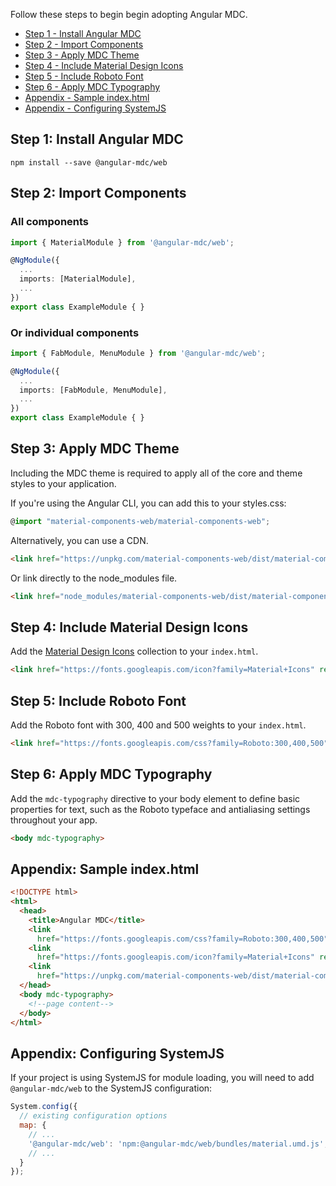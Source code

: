 Follow these steps to begin begin adopting Angular MDC.

 - [Step 1 - Install Angular MDC](#step1)
 - [Step 2 - Import Components](#step2)
 - [Step 3 - Apply MDC Theme](#step3)
 - [Step 4 - Include Material Design Icons](#step4)
 - [Step 5 - Include Roboto Font](#step5)
 - [Step 6 - Apply MDC Typography](#step6)
 - [Appendix - Sample index.html](#sample-html)
 - [Appendix - Configuring SystemJS](#config-systemjs)

## <a name="step1"></a> Step 1: Install Angular MDC
```
npm install --save @angular-mdc/web
```

## <a name="step2"></a> Step 2: Import Components
### All components
```ts
import { MaterialModule } from '@angular-mdc/web';

@NgModule({
  ...
  imports: [MaterialModule],
  ...
})
export class ExampleModule { }
```

### Or individual components
```ts
import { FabModule, MenuModule } from '@angular-mdc/web';

@NgModule({
  ...
  imports: [FabModule, MenuModule],
  ...
})
export class ExampleModule { }
```

## <a name="step3"></a> Step 3: Apply MDC Theme
Including the MDC theme is required to apply all of the core and theme styles to your application.

If you're using the Angular CLI, you can add this to your styles.css:
```ts
@import "material-components-web/material-components-web";
```

Alternatively, you can use a CDN.
```html
<link href="https://unpkg.com/material-components-web/dist/material-components-web.css" rel="stylesheet">
```
Or link directly to the node_modules file.
```html
<link href="node_modules/material-components-web/dist/material-components-web.css" rel="stylesheet">
```

## <a name="step4"></a> Step 4: Include Material Design Icons
Add the [Material Design Icons](https://material.io/icons/) collection to your `index.html`.

```html
<link href="https://fonts.googleapis.com/icon?family=Material+Icons" rel="stylesheet">
```

## <a name="step5"></a> Step 5: Include Roboto Font
Add the Roboto font with 300, 400 and 500 weights to your `index.html`.

```html
<link href="https://fonts.googleapis.com/css?family=Roboto:300,400,500" rel="stylesheet">
```

## <a name="step6"></a> Step 6: Apply MDC Typography
Add the `mdc-typography` directive to your body element to define basic properties for text, such as the Roboto typeface and antialiasing settings throughout your app.

```html
<body mdc-typography>
```

## <a name="sample-html"></a> Appendix: Sample index.html
```html
<!DOCTYPE html>
<html>
  <head>
    <title>Angular MDC</title>
    <link
      href="https://fonts.googleapis.com/css?family=Roboto:300,400,500" rel="stylesheet">
    <link
      href="https://fonts.googleapis.com/icon?family=Material+Icons" rel="stylesheet">
    <link
      href="https://unpkg.com/material-components-web/dist/material-components-web.css" rel="stylesheet">
  </head>
  <body mdc-typography>
    <!--page content-->
  </body>
</html>
```

## <a name="config-systemjs"></a> Appendix: Configuring SystemJS

If your project is using SystemJS for module loading, you will need to add `@angular-mdc/web`
to the SystemJS configuration:

```js
System.config({
  // existing configuration options
  map: {
    // ...
    '@angular-mdc/web': 'npm:@angular-mdc/web/bundles/material.umd.js',
    // ...
  }
});
```
